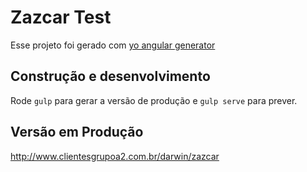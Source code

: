 # Zazcar Test

Esse projeto foi gerado com [yo angular generator](https://github.com/yeoman/generator-angular)

## Construção e desenvolvimento

Rode `gulp` para gerar a versão de produção e `gulp serve` para prever.

## Versão em Produção

http://www.clientesgrupoa2.com.br/darwin/zazcar